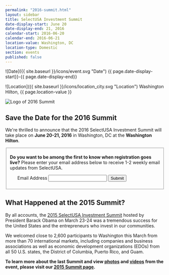 ```yaml
---
permalink: "2016-summit.html"
layout: sidebar
title: SelectUSA Investment Summit
date-display-start: June 20
date-display-end: 21, 2016
calendar-start: 2016-06-20
calendar-end: 2016-06-21
location-value: Washington, DC
location-type: Domestic
section: events
published: false
---
```

![Date]({{ site.baseurl }}/icons/event.svg "Date") {{ page.date-display-start}}-{{ page.date-display-end}}

![Location]({{ site.baseurl }}/icons/location_city.svg "Location") Washington Hilton, {{ page.location-value }}

![Logo of 2016 Summit](../images/Summit-2016-Save-The-Date-for-web.png )

## Save the Date for the 2016 Summit

We're thrilled to announce that the 2016 SelectUSA Investment Summit will take place on **June 20-21, 2016** in Washington, DC at the **Washington Hilton**. 

<form accept-charset="UTF-8" action="https://public.govdelivery.com/accounts/USITATRADE/subscribers/qualify" method="post"><input name="authenticity_token" type="hidden" value="fEyO0Y4dskn+x454BIH6ViYZq5c/JfaYvDqhdmDBw2Q=" />
<input id="topic_id" name="topic_id" type="hidden" value="USITATRADE_535" />
<fieldset class="emailblast">
<div>
<p><B>Do you want to be among the first to know when registration goes live?</b> Please enter your email address below to receive 1-2 weekly email updates from SelectUSA.</p>
</div>
<ol class='form'>
<li class='email_fields' style='display: block'>
<label for="email">Email Address</label>
<input class="long" id="email" name="email" type="text" />  <input class="form_button" name="commit" type="submit" value="Submit" />

</li>
</ol>
</fieldset>
</form>

## What Happened at the 2015 Summit?

By all accounts, the [2015 SelectUSA Investment Summit](http://selectusa.commerce.gov/2015-summit.html) hosted by President Barack Obama on March 23-24 was a tremendous success for the United States and the entrepreneurs who invest in our communities.

We welcomed close to 2,600 participants to Washington this March from more than 70 international markets, including companies and business associations as well as economic development organizations (EDOs) from all 50 U.S. states, the District of Columbia, Puerto Rico, and Guam.

**To learn more about the last Summit and view [photos](http://selectusa.commerce.gov/2015-summit/day-one-photos.html) and [videos](http://selectusa.commerce.gov/2015-summit/plenary-session-videos.html) from the event, please visit our [2015 Summit page](http://selectusa.commerce.gov/2015-summit.html).**
